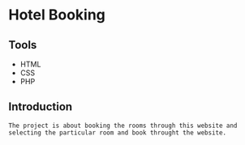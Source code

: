 # Hotel Booking
## Tools
- HTML
- CSS
- PHP 
## Introduction
    The project is about booking the rooms through this website and selecting the particular room and book throught the website.
    
